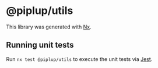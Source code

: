 # @piplup/utils

This library was generated with [Nx](https://nx.dev).

## Running unit tests

Run `nx test @piplup/utils` to execute the unit tests via [Jest](https://jestjs.io).
